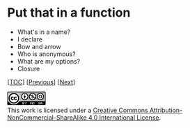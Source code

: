 # Put that in a function

-   What's in a name?
-   I declare
-   Bow and arrow
-   Who is anonymous?
-   What are my options?
-   Closure

[[TOC](README.md "Table of Contents")]
[[Previous](doc/decide.md "Decision, decision")]
[[Next](doc/organize.md "Organize your data")]

![CC BY-NC-SA 4.0](image/cc.png "CC BY-NC-SA 4.0") \
This work is licensed under a [Creative Commons Attribution-NonCommercial-ShareAlike 4.0 International License](https://creativecommons.org/licenses/by-nc-sa/4.0/legalcode).
